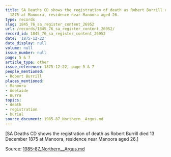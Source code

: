 ```yaml
---
title: SA Deaths CD shows the registration of death as Robert Burrill died 13 December
  1875 at Manoora, residence near Manoora aged 26.
type: records
slug: 1845_76_sa_register_content_26952
url: /records/1845_76_sa_register_content_26952/
record_id: 1845_76_sa_register_content_26952
date: '1875-12-22'
date_display: null
volume: null
issue_number: null
page: 5 & 7
article_type: other
issue_reference: 1875-12-22, page 5 & 7
people_mentioned:
- Robert Burrill
places_mentioned:
- Manoora
- Adelaide
- Burra
topics:
- death
- registration
- burial
source_document: 1985-87_Northern__Argus.md
---
```


[SA Deaths CD shows the registration of death as Robert Burrill died 13 December 1875 at Manoora, residence near Manoora aged 26.]

Source: [1985-87_Northern__Argus.md](/downloads/markdown/1985-87_Northern__Argus.md)
